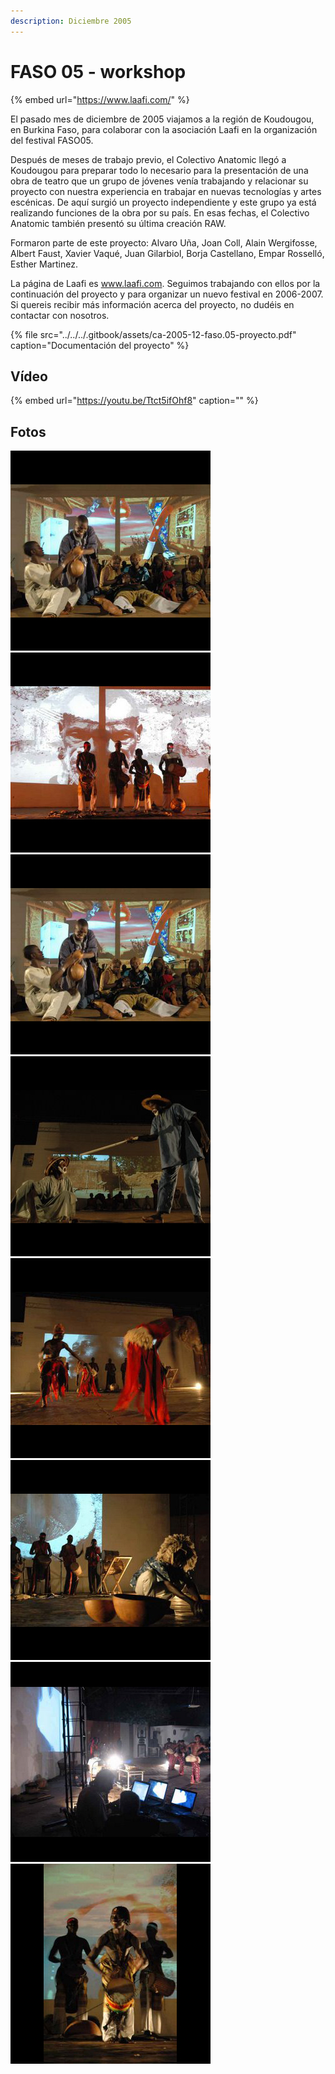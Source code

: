 ```yaml
---
description: Diciembre 2005
---
```


# FASO 05 - workshop

{% embed url="https://www.laafi.com/" %}

El pasado mes de diciembre de 2005 viajamos a la región de Koudougou, en Burkina Faso, para colaborar con la asociación Laafi en la organización del festival FASO05.

Después de meses de trabajo previo, el Colectivo Anatomic llegó a Koudougou para preparar todo lo necesario para la presentación de una obra de teatro que un grupo de jóvenes venía trabajando y relacionar su proyecto con nuestra experiencia en trabajar en nuevas tecnologías y artes escénicas. De aquí surgió un proyecto independiente y este grupo ya está realizando funciones de la obra por su país. En esas fechas, el Colectivo Anatomic también presentó su última creación RAW.

Formaron parte de este proyecto: Alvaro Uña, Joan Coll, Alain Wergifosse, Albert Faust, Xavier Vaqué, Juan Gilarbiol, Borja Castellano, Empar Rosselló, Esther Martinez.

La página de Laafi es www.laafi.com. Seguimos trabajando con ellos por la continuación del proyecto y para organizar un nuevo festival en 2006-2007. Si quereis recibir más información acerca del proyecto, no dudéis en contactar con nosotros.

{% file src="../../../.gitbook/assets/ca-2005-12-faso.05-proyecto.pdf" caption="Documentación del proyecto" %}

## Vídeo

{% embed url="https://youtu.be/Ttct5ifOhf8" caption="" %}

## Fotos

![](../../../.gitbook/assets/ca-2005-12-faso-05-5-.jpg) ![](../../../.gitbook/assets/ca-2005-12-faso-05-4-.jpg) ![](../../../.gitbook/assets/ca-2005-12-faso-05-5-%20%281%29.jpg) ![](../../../.gitbook/assets/ca-2005-12-faso-05-6-.jpg) ![](../../../.gitbook/assets/ca-2005-12-faso-05-7-.jpg) ![](../../../.gitbook/assets/ca-2005-12-faso-05-8-.jpg) ![](../../../.gitbook/assets/ca-2005-12-faso-05-2-.jpg) ![](../../../.gitbook/assets/ca-2005-12-faso-05-1-.jpg)


